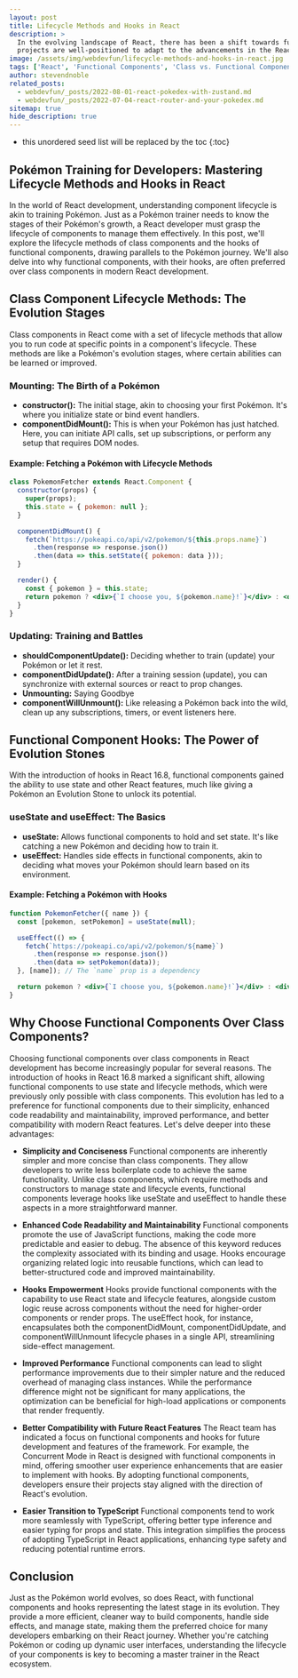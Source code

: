 ```yaml
---
layout: post
title: Lifecycle Methods and Hooks in React
description: >
  In the evolving landscape of React, there has been a shift towards functional
  projects are well-positioned to adapt to the advancements in the React ecosystem.
image: /assets/img/webdevfun/lifecycle-methods-and-hooks-in-react.jpg
tags: ['React', 'Functional Components', 'Class vs. Functional Components', 'React Hooks', 'React Lifecycle Methods', 'PokeAPI']
author: stevendnoble
related_posts:
  - webdevfun/_posts/2022-08-01-react-pokedex-with-zustand.md
  - webdevfun/_posts/2022-07-04-react-router-and-your-pokedex.md
sitemap: true
hide_description: true
---
```


* this unordered seed list will be replaced by the toc
{:toc}

## Pokémon Training for Developers: Mastering Lifecycle Methods and Hooks in React

In the world of React development, understanding component lifecycle is akin to training Pokémon. Just as a Pokémon trainer needs to know the stages of their Pokémon's growth, a React developer must grasp the lifecycle of components to manage them effectively. In this post, we'll explore the lifecycle methods of class components and the hooks of functional components, drawing parallels to the Pokémon journey. We'll also delve into why functional components, with their hooks, are often preferred over class components in modern React development.

## Class Component Lifecycle Methods: The Evolution Stages

Class components in React come with a set of lifecycle methods that allow you to run code at specific points in a component's lifecycle. These methods are like a Pokémon's evolution stages, where certain abilities can be learned or improved.

### Mounting: The Birth of a Pokémon

* **constructor():** The initial stage, akin to choosing your first Pokémon. It's where you initialize state or bind event handlers.
* **componentDidMount():** This is when your Pokémon has just hatched. Here, you can initiate API calls, set up subscriptions, or perform any setup that requires DOM nodes.

#### Example: Fetching a Pokémon with Lifecycle Methods

~~~jsx
class PokemonFetcher extends React.Component {
  constructor(props) {
    super(props);
    this.state = { pokemon: null };
  }

  componentDidMount() {
    fetch(`https://pokeapi.co/api/v2/pokemon/${this.props.name}`)
      .then(response => response.json())
      .then(data => this.setState({ pokemon: data }));
  }

  render() {
    const { pokemon } = this.state;
    return pokemon ? <div>{`I choose you, ${pokemon.name}!`}</div> : <div>Loading...</div>;
  }
}
~~~

### Updating: Training and Battles

* **shouldComponentUpdate():** Deciding whether to train (update) your Pokémon or let it rest.
* **componentDidUpdate():** After a training session (update), you can synchronize with external sources or react to prop changes.
* **Unmounting:** Saying Goodbye
* **componentWillUnmount():** Like releasing a Pokémon back into the wild, clean up any subscriptions, timers, or event listeners here.

## Functional Component Hooks: The Power of Evolution Stones

With the introduction of hooks in React 16.8, functional components gained the ability to use state and other React features, much like giving a Pokémon an Evolution Stone to unlock its potential.

### useState and useEffect: The Basics

* **useState:** Allows functional components to hold and set state. It's like catching a new Pokémon and deciding how to train it.
* **useEffect:** Handles side effects in functional components, akin to deciding what moves your Pokémon should learn based on its environment.

#### Example: Fetching a Pokémon with Hooks

~~~jsx
function PokemonFetcher({ name }) {
  const [pokemon, setPokemon] = useState(null);

  useEffect(() => {
    fetch(`https://pokeapi.co/api/v2/pokemon/${name}`)
      .then(response => response.json())
      .then(data => setPokemon(data));
  }, [name]); // The `name` prop is a dependency

  return pokemon ? <div>{`I choose you, ${pokemon.name}!`}</div> : <div>Loading...</div>;
}
~~~

## Why Choose Functional Components Over Class Components?

Choosing functional components over class components in React development has become increasingly popular for several reasons. The introduction of hooks in React 16.8 marked a significant shift, allowing functional components to use state and lifecycle methods, which were previously only possible with class components. This evolution has led to a preference for functional components due to their simplicity, enhanced code readability and maintainability, improved performance, and better compatibility with modern React features. Let's delve deeper into these advantages:

* **Simplicity and Conciseness** Functional components are inherently simpler and more concise than class components. They allow developers to write less boilerplate code to achieve the same functionality. Unlike class components, which require methods and constructors to manage state and lifecycle events, functional components leverage hooks like useState and useEffect to handle these aspects in a more straightforward manner.

* **Enhanced Code Readability and Maintainability** Functional components promote the use of JavaScript functions, making the code more predictable and easier to debug. The absence of this keyword reduces the complexity associated with its binding and usage. Hooks encourage organizing related logic into reusable functions, which can lead to better-structured code and improved maintainability.

* **Hooks Empowerment** Hooks provide functional components with the capability to use React state and lifecycle features, alongside custom logic reuse across components without the need for higher-order components or render props. The useEffect hook, for instance, encapsulates both the componentDidMount, componentDidUpdate, and componentWillUnmount lifecycle phases in a single API, streamlining side-effect management.

* **Improved Performance** Functional components can lead to slight performance improvements due to their simpler nature and the reduced overhead of managing class instances. While the performance difference might not be significant for many applications, the optimization can be beneficial for high-load applications or components that render frequently.

* **Better Compatibility with Future React Features** The React team has indicated a focus on functional components and hooks for future development and features of the framework. For example, the Concurrent Mode in React is designed with functional components in mind, offering smoother user experience enhancements that are easier to implement with hooks. By adopting functional components, developers ensure their projects stay aligned with the direction of React's evolution.

* **Easier Transition to TypeScript** Functional components tend to work more seamlessly with TypeScript, offering better type inference and easier typing for props and state. This integration simplifies the process of adopting TypeScript in React applications, enhancing type safety and reducing potential runtime errors.


## Conclusion

Just as the Pokémon world evolves, so does React, with functional components and hooks representing the latest stage in its evolution. They provide a more efficient, cleaner way to build components, handle side effects, and manage state, making them the preferred choice for many developers embarking on their React journey. Whether you're catching Pokémon or coding up dynamic user interfaces, understanding the lifecycle of your components is key to becoming a master trainer in the React ecosystem.